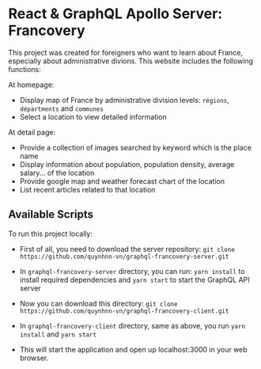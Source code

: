 # React & GraphQL Apollo Server: Francovery

This project was created for foreigners who want to learn about France, especially about administrative divions.
This website includes the following functions:

At homepage:
- Display map of France by administrative division levels: `régions`, `départments` and `communes`
- Select a location to view detailed information

At detail page:
- Provide a collection of images searched by keyword which is the place name
- Display information about population, population density, average salary... of the location
- Provide google map and weather forecast chart of the location
- List recent articles related to that location

## Available Scripts

To run this project locally:

- First of all, you need to download the server repository:
`git clone https://github.com/quynhnn-vn/graphql-francovery-server.git`

- In `graphql-francovery-server` directory, you can run:
`yarn install` to install required dependencies and
`yarn start` to start the GraphQL API server

- Now you can download this directory:
`git clone https://github.com/quynhnn-vn/graphql-francovery-client.git`

- In `graphql-francovery-client` directory, same as above, you run
`yarn install` and
`yarn start`

- This will start the application and open up localhost:3000 in your web browser.


